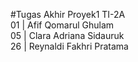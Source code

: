 #Tugas Akhir Proyek1
TI-2A<br>
01 | Afif Qomarul Ghulam<br>
05 | Clara Adriana Sidauruk<br>
26 | Reynaldi Fakhri Pratama<br>
